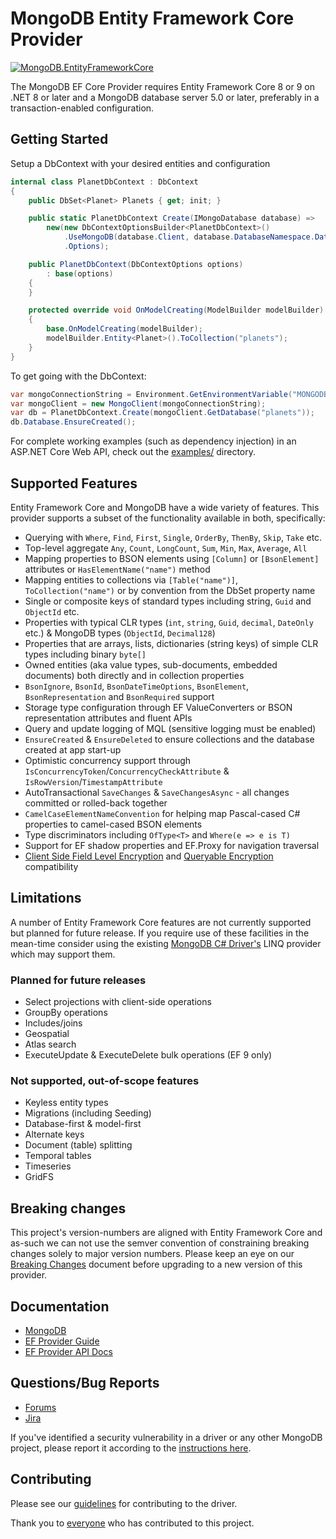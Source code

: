 # MongoDB Entity Framework Core Provider

[![MongoDB.EntityFrameworkCore](https://img.shields.io/nuget/v/MongoDB.EntityFrameworkCore.svg)](https://www.nuget.org/packages/MongoDB.EntityFrameworkCore/)

The MongoDB EF Core Provider requires Entity Framework Core 8 or 9 on .NET 8 or later and a MongoDB database server 5.0 or later, preferably in a transaction-enabled configuration.

## Getting Started

Setup a DbContext with your desired entities and configuration

```csharp
internal class PlanetDbContext : DbContext
{
    public DbSet<Planet> Planets { get; init; }

    public static PlanetDbContext Create(IMongoDatabase database) =>
        new(new DbContextOptionsBuilder<PlanetDbContext>()
            .UseMongoDB(database.Client, database.DatabaseNamespace.DatabaseName)
            .Options);

    public PlanetDbContext(DbContextOptions options)
        : base(options)
    {
    }

    protected override void OnModelCreating(ModelBuilder modelBuilder)
    {
        base.OnModelCreating(modelBuilder);
        modelBuilder.Entity<Planet>().ToCollection("planets");
    }
}
```

To get going with the DbContext:

```csharp
var mongoConnectionString = Environment.GetEnvironmentVariable("MONGODB_URI");
var mongoClient = new MongoClient(mongoConnectionString);
var db = PlanetDbContext.Create(mongoClient.GetDatabase("planets"));
db.Database.EnsureCreated();
```

For complete working examples (such as dependency injection) in an ASP.NET Core Web API, check out the [examples/](examples/) directory.

## Supported Features

Entity Framework Core and MongoDB have a wide variety of features. This provider supports a subset of the functionality available in both, specifically:

- Querying with `Where`, `Find`, `First`, `Single`, `OrderBy`, `ThenBy`, `Skip`, `Take` etc.
- Top-level aggregate `Any`, `Count`, `LongCount`, `Sum`, `Min`, `Max`, `Average`, `All`
- Mapping properties to BSON elements using `[Column]` or `[BsonElement]` attributes or `HasElementName("name")` method
- Mapping entities to collections via `[Table("name")]`,  `ToCollection("name")` or by convention from the DbSet property name
- Single or composite keys of standard types including string, `Guid` and `ObjectId` etc.
- Properties with typical CLR types (`int`, `string`, `Guid`, `decimal`, `DateOnly` etc.) & MongoDB types (`ObjectId`, `Decimal128`)
- Properties that are arrays, lists, dictionaries (string keys) of simple CLR types including binary `byte[]`
- Owned entities (aka value types, sub-documents, embedded documents) both directly and in collection properties
- `BsonIgnore`, `BsonId`, `BsonDateTimeOptions`, `BsonElement`, `BsonRepresentation` and `BsonRequired` support
- Storage type configuration through EF ValueConverters or BSON representation attributes and fluent APIs
- Query and update logging of MQL (sensitive logging must be enabled)
- `EnsureCreated` & `EnsureDeleted` to ensure collections and the database created at app start-up
- Optimistic concurrency support through `IsConcurrencyToken`/`ConcurrencyCheckAttribute` & `IsRowVersion`/`TimestampAttribute`
- AutoTransactional `SaveChanges` & `SaveChangesAsync` - all changes committed or rolled-back together
- `CamelCaseElementNameConvention` for helping map Pascal-cased C# properties to camel-cased BSON elements
- Type discriminators including `OfType<T>` and `Where(e => e is T)`
- Support for EF shadow properties and EF.Proxy for navigation traversal
- [Client Side Field Level Encryption](https://www.mongodb.com/docs/manual/core/csfle/quick-start/) and [Queryable Encryption](https://www.mongodb.com/docs/manual/core/queryable-encryption/) compatibility

## Limitations

A number of Entity Framework Core features are not currently supported but planned for future release. If you require use of these facilities
in the mean-time consider using the existing [MongoDB C# Driver's](https://github.com/mongodb/mongo-csharp-driver) LINQ provider which may support them.

### Planned for future releases

- Select projections with client-side operations
- GroupBy operations
- Includes/joins
- Geospatial
- Atlas search
- ExecuteUpdate & ExecuteDelete bulk operations (EF 9 only)

### Not supported, out-of-scope features

- Keyless entity types
- Migrations (including Seeding)
- Database-first & model-first
- Alternate keys
- Document (table) splitting
- Temporal tables
- Timeseries
- GridFS

## Breaking changes

This project's version-numbers are aligned with Entity Framework Core and as-such we can not use the semver convention of constraining breaking changes solely to major version numbers. Please keep an eye on our [Breaking Changes](/BREAKING-CHANGES.md) document before upgrading to a new version of this provider.
 
## Documentation

- [MongoDB](https://www.mongodb.com/docs)
- [EF Provider Guide](https://www.mongodb.com/docs/entity-framework/current/)
- [EF Provider API Docs](https://mongodb.github.io/mongo-efcore-provider/8.2.0/api/index.html)

## Questions/Bug Reports

- [Forums](https://www.mongodb.com/community/forums/)
- [Jira](https://jira.mongodb.org/projects/EF/)

If you've identified a security vulnerability in a driver or any other MongoDB project, please report it according to the [instructions here](https://www.mongodb.com/docs/manual/tutorial/create-a-vulnerability-report).

## Contributing

Please see our [guidelines](CONTRIBUTING.md) for contributing to the driver.

Thank you to [everyone](https://github.com/mongodb/mongo-efcore-provider/graphs/contributors) who has contributed to this project.
